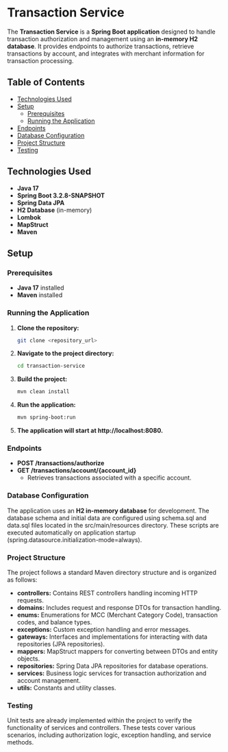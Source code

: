 # Transaction Service

The **Transaction Service** is a **Spring Boot application** designed to handle transaction authorization and management
using an **in-memory H2 database**. It provides endpoints to authorize transactions, retrieve transactions by account,
and integrates with merchant information for transaction processing.

## Table of Contents

- [Technologies Used](#technologies-used)
- [Setup](#setup)
    - [Prerequisites](#prerequisites)
    - [Running the Application](#running-the-application)
- [Endpoints](#endpoints)
- [Database Configuration](#database-configuration)
- [Project Structure](#project-structure)
- [Testing](#testing)

## Technologies Used

- **Java 17**
- **Spring Boot 3.2.8-SNAPSHOT**
- **Spring Data JPA**
- **H2 Database** (in-memory)
- **Lombok**
- **MapStruct**
- **Maven**

## Setup

### Prerequisites

- **Java 17** installed
- **Maven** installed

### Running the Application

1. **Clone the repository:**

   ```bash
   git clone <repository_url>

2. **Navigate to the project directory:**
    ```bash
   cd transaction-service

3. **Build the project:**
    ```bash
    mvn clean install

4. **Run the application:**
     ```bash
   mvn spring-boot:run

5. **The application will start at http://localhost:8080.**

### Endpoints

- **POST /transactions/authorize**
- **GET /transactions/account/{account_id}**
    - Retrieves transactions associated with a specific account.

### Database Configuration

The application uses an **H2 in-memory database** for development. The database schema and initial data are configured
using schema.sql and data.sql files located in the src/main/resources directory. These scripts are executed
automatically on application startup (spring.datasource.initialization-mode=always).

### Project Structure

The project follows a standard Maven directory structure and is organized as follows:

- **controllers:** Contains REST controllers handling incoming HTTP requests.
- **domains:** Includes request and response DTOs for transaction handling.
- **enums:** Enumerations for MCC (Merchant Category Code), transaction codes, and balance types.
- **exceptions:** Custom exception handling and error messages.
- **gateways:** Interfaces and implementations for interacting with data repositories (JPA repositories).
- **mappers:** MapStruct mappers for converting between DTOs and entity objects.
- **repositories:** Spring Data JPA repositories for database operations.
- **services:** Business logic services for transaction authorization and account management.
- **utils:** Constants and utility classes.

### Testing

Unit tests are already implemented within the project to verify the functionality of services and controllers. These
tests cover various scenarios, including authorization logic, exception handling, and service methods.




